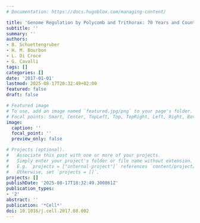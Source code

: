 ```yaml
---
# Documentation: https://docs.hugoblox.com/managing-content/

title: 'Genome Regulation by Polycomb and Trithorax: 70 Years and Counting'
subtitle: ''
summary: ''
authors:
- B. Schuettengruber
- H. M. Bourbon
- L. Di Croce
- G. Cavalli
tags: []
categories: []
date: '2017-01-01'
lastmod: 2025-08-17T20:32:49+02:00
featured: false
draft: false

# Featured image
# To use, add an image named `featured.jpg/png` to your page's folder.
# Focal points: Smart, Center, TopLeft, Top, TopRight, Left, Right, BottomLeft, Bottom, BottomRight.
image:
  caption: ''
  focal_point: ''
  preview_only: false

# Projects (optional).
#   Associate this post with one or more of your projects.
#   Simply enter your project's folder or file name without extension.
#   E.g. `projects = ["internal-project"]` references `content/project/deep-learning/index.md`.
#   Otherwise, set `projects = []`.
projects: []
publishDate: '2025-08-17T18:32:49.300861Z'
publication_types:
- '2'
abstract: ''
publication: '*Cell*'
doi: 10.1016/j.cell.2017.08.002
---
```

